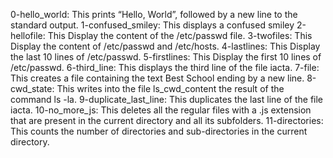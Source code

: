 0-hello_world: This prints “Hello, World”, followed by a new line to the standard output.
1-confused_smiley: This displays a confused smiley
2-hellofile: This Display the content of the /etc/passwd file.
3-twofiles: This Display the content of /etc/passwd and /etc/hosts.
4-lastlines: This Display the last 10 lines of /etc/passwd.
5-firstlines: This Display the first 10 lines of /etc/passwd.
6-third_line: This displays the third line of the file iacta.
7-file: This creates a file containing the text Best School ending by a new line.
8-cwd_state: This writes into the file ls_cwd_content the result of the command ls -la.
9-duplicate_last_line: This duplicates the last line of the file iacta.
10-no_more_js: This deletes all the regular files with a .js extension that are present in the current directory and all its subfolders.
11-directories: This counts the number of directories and sub-directories in the current directory.
